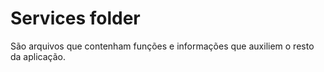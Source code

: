 # Services folder

São arquivos que contenham funções e informações que auxiliem o resto da aplicação.